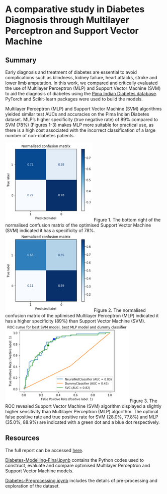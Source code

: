 # A comparative study in Diabetes Diagnosis through Multilayer Perceptron and Support Vector Machine


## Summary

Early diagnosis and treatment of diabetes are essential to avoid complications such as blindness, kidney failure, heart attacks, stroke and lower limb amputation. In this work, we compared and critically evaluated the use of Multilayer Perceptron (MLP) and Support Vector Machine (SVM) to aid the diagnosis of diabetes using the [Pima Indian Diabetes database](https://www.kaggle.com/uciml/pima-indians-diabetes-database). PyTorch and Scikit-learn packages were used to build the models. 

Multilayer Perceptron (MLP) and Support Vector Machine (SVM) algorithms yielded similar test AUCs and accuracies on the Pima Indian Diabetes dataset. MLP’s higher specificity (true negative rate) of 89% compared to SVM (78%) (Figures 1-3) makes MLP more suitable for practical use, as there is a high cost associated with the incorrect classification of a large number of non-diabetes patients.

<img src="svm_ncm.png" height="250" />
Figure 1. The bottom right of the normalised confusion matrix of the optimised Support Vector Machine (SVM) indicated it has a specificity of 78%.

<img src="mlp_ncm.png" height="250" />
Figure 2. The normalised confusion matrix of the optimised Multilayer Perceptron (MLP) indicated it has a higher specificity (89%) than Support Vector Machine (SVM).

<img src="ROC.png" height="250" />
Figure 3. The ROC revealed Support Vector Machine (SVM) algorithm displayed a slightly higher sensitivity than Multilayer Perceptron (MLP) algorithm. The optimal false positive rate and true positive rate for SVM (28.0%, 77.8%) and MLP (35.0%, 88.9%) are indicated with a green dot and a blue dot respectively. 



## Resources

The full report can be accessed [here](./Bona_Chow_Diabetes_Report.pdf).

[Diabetes-Modelling-Final.ipynb](./Diabetes-Modelling-Final.ipynb) contains the Python codes used to construct, evaluate and compare optimised Multilayer Perceptron and Support Vector Machine models.

[Diabetes-Preprocessing.ipynb](./Diabetes-Preprocessing.ipynb) includes the details of pre-processing and exploration of the dataset.



